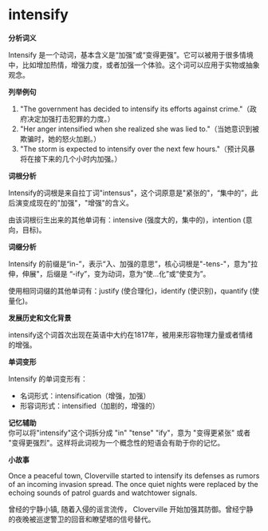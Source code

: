 # intensify

**分析词义**

  

Intensify 是一个动词，基本含义是“加强”或“变得更强”。它可以被用于很多情境中，比如增加热情，增强力度，或者加强一个体验。这个词可以应用于实物或抽象观念。

  

**列举例句**

  

1.  "The government has decided to intensify its efforts against crime."（政府决定加强打击犯罪的力度。）
2.  "Her anger intensified when she realized she was lied to."（当她意识到被欺骗时，她的怒火加剧。）
3.  "The storm is expected to intensify over the next few hours."（预计风暴将在接下来的几个小时内加强。）

  

**词根分析**

  

Intensify的词根是来自拉丁词"intensus"，这个词原意是"紧张的"，“集中的”，此后演变成现在的"加强"，"增强"的含义。

  

由该词根衍生出来的其他单词有：intensive (强度大的，集中的)，intention (意向，目标)。

  

**词缀分析**

  

Intensify 的前缀是“in-”，表示“入、加强的意思”，核心词根是"-tens-"，意为"拉伸，伸展"，后缀是 “-ify”，变为动词，意为“使…化”或“使变为”。

  

使用相同词缀的其他单词有：justify (使合理化)，identify (使识别)，quantify (使量化)。

  

**发展历史和文化背景**

  

intensify这个词首次出现在英语中大约在1817年，被用来形容物理力量或者情绪的增强。

  

**单词变形**

  

Intensify 的单词变形有：

  

*   名词形式：intensification（增强，加强）
*   形容词形式：intensified（加剧的，增强的）

  

**记忆辅助**  
你可以将"intensify"这个词拆分成 "in" "tense" "ify"，意为 "变得更紧张" 或者 "变得更强烈"。这样将此词视为一个概念性的短语会有助于你的记忆。

  

**小故事**

  

Once a peaceful town, Cloverville started to intensify its defenses as rumors of an incoming invasion spread. The once quiet nights were replaced by the echoing sounds of patrol guards and watchtower signals.

  

曾经的宁静小镇, 随着入侵的谣言流传， Cloverville 开始加强其防御。曾经宁静的夜晚被巡逻警卫的回音和瞭望塔的信号替代。
